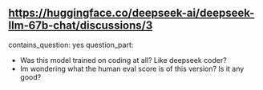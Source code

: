 ## https://huggingface.co/deepseek-ai/deepseek-llm-67b-chat/discussions/3

contains_question: yes
question_part: 
- Was this model trained on coding at all? Like deepseek coder?
- Im wondering what the human eval score is of this version? Is it any good?